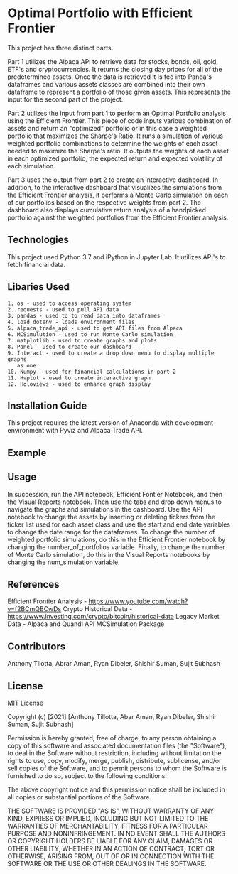 # Optimal Portfolio with Efficient Frontier

This project has three distinct parts.  

Part 1 utilizes the Alpaca API to retrieve data for stocks, bonds, oil, gold, ETF's and cryptocurrencies.  It returns the closing day prices for all of the predetermined assets.  Once the data is retrieved it is fed into Panda's dataframes and various assets classes are combined into their own dataframe to represent a portfolio of those given assets. This represents the input for the second part of the project.  

Part 2 utilizes the input from part 1 to perform an Optimal Portfolio analysis using the Efficient Frontier.  This piece of code inputs various combination of assets and return an "optimized" portfolio or in this case a weighted portfolio that maximizes the Sharpe's Ratio.  It runs a simulation of various weighted portfolio combinations to determine the weights of each asset needed to maximize the Sharpe's ratio.  It outputs the weights of each asset in each optimized portfolio, the expected return and expected volatility of each simulation. 

Part 3 uses the output from part 2 to create an interactive dashboard.  In addition, to the interactive dashboard that visualizes the simulations from the Efficient Frontier analysis, it performs a Monte Carlo simulation on each of our portfolios based on the respective weights from part 2.  The dashboard also displays cumulative return analysis of a handpicked portfolio against the weighted portfolios from the Efficient Frontier analysis. 


## Technologies
This project used Python 3.7 and iPython in Jupyter Lab.  It utilizes API's to fetch financial data.  

## Libaries Used

    1. os - used to access operating system
    2. requests - used to pull API data
    3. pandas - used to to read data into dataframes
    4. load_dotenv - loads environment files
    5. alpaca_trade_api - used to get API files from Alpaca
    6. MCSimulution - used to run Monte Carlo simulation
    7. matplotlib - used to create graphs and plots
    8. Panel - used to create our dashboard
    9. Interact - used to create a drop down menu to display multiple graphs 
       as one
    10. Numpy - used for financial calculations in part 2 
    11. Hvplot - used to create interactive graph
    12. Holoviews - used to enhance graph display
    
## Installation Guide
This project requires the latest version of Anaconda with development environment with Pyviz and Alpaca Trade API.

## Example


## Usage
In succession, run the API notebook, Efficient Fontier Notebook, and then the Visual Reports notebook. Then use the tabs and drop down menus to navigate the graphs and simulations in the dashboard.  Use the API notebook to change the assets by inserting or deleting tickers from the ticker list used for each asset class and use the start and end date variables to change the date range for the dataframes.  To change the number of weighted portfolio simulations, do this in the Efficient Frontier notebook by changing the number_of_portfolios variable.  Finally, to change the number of Monte Carlo simulation, do this in the Visual Reports notebooks by changing the num_simulation variable.  

## References 
Efficient Frontier Analysis - https://www.youtube.com/watch?v=f2BCmQBCwDs
Crypto Historical Data - https://www.investing.com/crypto/bitcoin/historical-data
Legacy Market Data - Alpaca and Quandl API
MCSimulation Package 

## Contributors
Anthony Tilotta, Abrar Aman, Ryan Dibeler, Shishir Suman, Sujit Subhash

## License 
MIT License

Copyright (c) [2021] [Anthony Tillotta, Abar Aman, Ryan Dibeler, Shishir Suman, Sujit Subhash]

Permission is hereby granted, free of charge, to any person obtaining a copy
of this software and associated documentation files (the "Software"), to deal
in the Software without restriction, including without limitation the rights
to use, copy, modify, merge, publish, distribute, sublicense, and/or sell
copies of the Software, and to permit persons to whom the Software is
furnished to do so, subject to the following conditions:

The above copyright notice and this permission notice shall be included in all
copies or substantial portions of the Software.

THE SOFTWARE IS PROVIDED "AS IS", WITHOUT WARRANTY OF ANY KIND, EXPRESS OR
IMPLIED, INCLUDING BUT NOT LIMITED TO THE WARRANTIES OF MERCHANTABILITY,
FITNESS FOR A PARTICULAR PURPOSE AND NONINFRINGEMENT. IN NO EVENT SHALL THE
AUTHORS OR COPYRIGHT HOLDERS BE LIABLE FOR ANY CLAIM, DAMAGES OR OTHER
LIABILITY, WHETHER IN AN ACTION OF CONTRACT, TORT OR OTHERWISE, ARISING FROM,
OUT OF OR IN CONNECTION WITH THE SOFTWARE OR THE USE OR OTHER DEALINGS IN THE
SOFTWARE.
